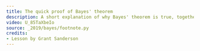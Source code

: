 ```yaml
---
title: The quick proof of Bayes' theorem
description: A short explanation of why Bayes' theorem is true, together with discussion on a common misconception in probability
video: U_85TaXbeIo
source: _2019/bayes/footnote.py
credits:
- Lesson by Grant Sanderson
---
```

